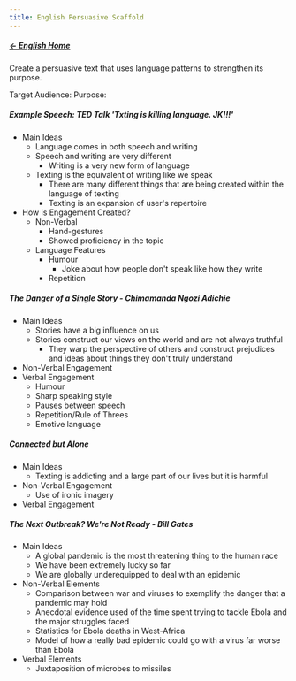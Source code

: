```yaml
---
title: English Persuasive Scaffold
---
```


##### [← English Home](English%20Home%20-%20Year%2011)

Create a persuasive text that uses language patterns to strengthen its purpose.

Target Audience:
Purpose:

##### Example Speech: TED Talk 'Txting is killing language. JK!!!'
- Main Ideas
	- Language comes in both speech and writing
	- Speech and writing are very different
		- Writing is a very new form of language
	- Texting is the equivalent of writing like we speak
		- There are many different things that are being created within the language of texting
		- Texting is an expansion of user's repertoire
- How is Engagement Created?
	- Non-Verbal
		- Hand-gestures
		- Showed proficiency in the topic
	- Language Features
		- Humour
			- Joke about how people don't speak like how they write
		- Repetition

##### The Danger of a Single Story - Chimamanda Ngozi Adichie
- Main Ideas
	- Stories have a big influence on us
	- Stories construct our views on the world and are not always truthful
		- They warp the perspective of others and construct prejudices and ideas about things they don't truly understand
- Non-Verbal Engagement
- Verbal Engagement
	- Humour
	- Sharp speaking style
	- Pauses between speech
	- Repetition/Rule of Threes
	- Emotive language

##### Connected but Alone
- Main Ideas
	- Texting is addicting and a large part of our lives but it is harmful
- Non-Verbal Engagement
	- Use of ironic imagery
- Verbal Engagement

##### The Next Outbreak? We're Not Ready - Bill Gates
- Main Ideas
	- A global pandemic is the most threatening thing to the human race
	- We have been extremely lucky so far
	- We are globally underequipped to deal with an epidemic
- Non-Verbal Elements
	- Comparison between war and viruses to exemplify the danger that a pandemic may hold
	- Anecdotal evidence used of the time spent trying to tackle Ebola and the major struggles faced
	- Statistics for Ebola deaths in West-Africa
	- Model of how a really bad epidemic could go with a virus far worse than Ebola
- Verbal Elements
	- Juxtaposition of microbes to missiles


